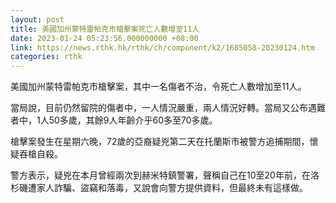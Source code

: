 ```yaml
---
layout: post
title: 美國加州蒙特雷帕克市槍擊案死亡人數增至11人
date: 2023-01-24 05:23:56.000000000 +08:00
link: https://news.rthk.hk/rthk/ch/component/k2/1685058-20230124.htm
categories: rthk
---
```


美國加州蒙特雷帕克市槍擊案，其中一名傷者不治，令死亡人數增加至11人。

當局說，目前仍然留院的傷者中，一人情況嚴重，兩人情況好轉。當局又公布遇難者中，1人50多歲，其餘9人年齡介乎60多至70多歲。

槍擊案發生在星期六晚，72歲的亞裔疑兇第二天在托蘭斯市被警方追捕期間，懷疑吞槍自殺。

警方表示，疑兇在本月曾經兩次到赫米特鎮警署，聲稱自己在10至20年前，在洛杉磯遭家人詐騙、盜竊和落毒，又說會向警方提供資料，但最終未有這樣做。
